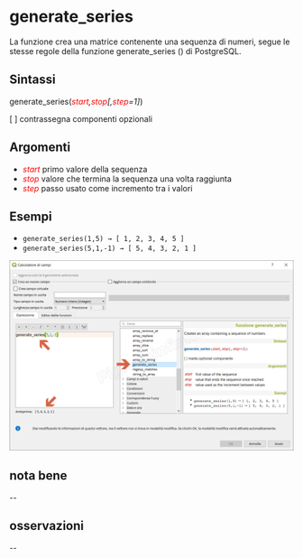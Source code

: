 # generate_series

La funzione crea una matrice contenente una sequenza di numeri, segue le stesse regole della funzione generate_series () di PostgreSQL.

## Sintassi

generate_series(_<span style="color:red;">start</span>,<span style="color:red;">stop</span>[,<span style="color:red;">step</span>=1]_)

[ ] contrassegna componenti opzionali

## Argomenti

* _<span style="color:red;">start</span>_ primo valore della sequenza
* _<span style="color:red;">stop</span>_  valore che termina la sequenza una volta raggiunta
* _<span style="color:red;">step</span>_ passo usato come incremento tra i valori

## Esempi

* `generate_series(1,5) → [ 1, 2, 3, 4, 5 ]`
* `generate_series(5,1,-1) → [ 5, 4, 3, 2, 1 ]`

![](/img/arrays/generate_series/generate_series1.png)

## nota bene

--

## osservazioni

--
